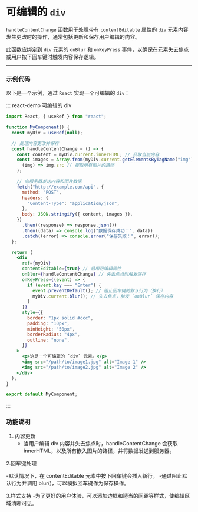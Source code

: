# 可编辑的 `div`

`handleContentChange` 函数用于处理带有 `contentEditable` 属性的 `div` 元素内容发生更改时的操作，通常包括更新和保存用户编辑的内容。

此函数应绑定到 `div` 元素的 `onBlur` 和 `onKeyPress` 事件，以确保在元素失去焦点或用户按下回车键时触发内容保存逻辑。

---

### 示例代码

以下是一个示例，通过 `React` 实现一个可编辑的 `div`：

::: react-demo 可编辑的 div

```jsx
import React, { useRef } from "react";

function MyComponent() {
  const myDiv = useRef(null);

  // 处理内容更改并保存
  const handleContentChange = () => {
    const content = myDiv.current.innerHTML; // 获取当前内容
    const images = Array.from(myDiv.current.getElementsByTagName("img")).map(
      (img) => img.src // 提取所有图片的路径
    );

    // 向服务器发送内容和图片数据
    fetch("http://example.com/api", {
      method: "POST",
      headers: {
        "Content-Type": "application/json",
      },
      body: JSON.stringify({ content, images }),
    })
      .then((response) => response.json())
      .then((data) => console.log("数据保存成功：", data))
      .catch((error) => console.error("保存失败：", error));
  };

  return (
    <div
      ref={myDiv}
      contentEditable={true} // 启用可编辑属性
      onBlur={handleContentChange} // 失去焦点时触发保存
      onKeyPress={(event) => {
        if (event.key === "Enter") {
          event.preventDefault(); // 阻止回车键的默认行为（换行）
          myDiv.current.blur(); // 失去焦点，触发 `onBlur` 保存内容
        }
      }}
      style={{
        border: "1px solid #ccc",
        padding: "10px",
        minHeight: "50px",
        borderRadius: "4px",
        outline: "none",
      }}
    >
      <p>这是一个可编辑的 `div` 元素。</p>
      <img src="/path/to/image1.jpg" alt="Image 1" />
      <img src="/path/to/image2.jpg" alt="Image 2" />
    </div>
  );
}

export default MyComponent;
```

:::

### 功能说明

1. 内容更新
   - 当用户编辑 div 内容并失去焦点时，handleContentChange 会获取 innerHTML，以及所有嵌入图片的路径，并将数据发送到服务器。

2.回车键处理

-默认情况下，在 contentEditable 元素中按下回车键会插入新行。 -通过阻止默认行为并调用 blur()，可以模拟回车键作为保存操作。

3.样式支持 -为了更好的用户体验，可以添加边框和适当的间距等样式，使编辑区域清晰可见。
